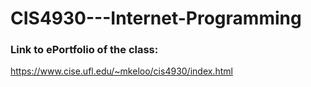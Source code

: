 # CIS4930---Internet-Programming

### Link to ePortfolio of the class:
https://www.cise.ufl.edu/~mkeloo/cis4930/index.html
